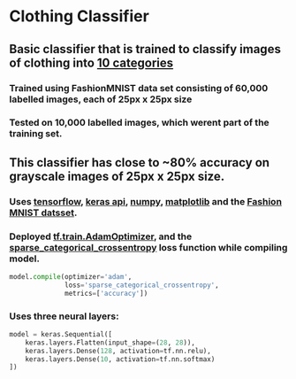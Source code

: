 # Clothing Classifier

## Basic classifier that is trained to classify images of clothing into [10 categories](https://github.com/zalandoresearch/fashion-mnist#labels)

### Trained using FashionMNIST data set consisting of 60,000 labelled images, each of 25px x 25px size

### Tested on 10,000 labelled images, which werent part of the training set.

## This classifier has close to __~80% accuracy__ on grayscale images of 25px x 25px size.

### Uses [tensorflow](https://www.tensorflow.org/), [keras api](https://keras.io/), [numpy](https://www.numpy.org/), [matplotlib](https://matplotlib.org/) and the [Fashion MNIST datsset](https://github.com/zalandoresearch/fashion-mnist).

### Deployed [tf.train.AdamOptimizer](https://www.tensorflow.org/api_docs/python/tf/train/AdamOptimizer), and the [sparse_categorical_crossentropy](https://jovianlin.io/cat-crossentropy-vs-sparse-cat-crossentropy/) loss function while compiling model.
```python
model.compile(optimizer='adam', 
              loss='sparse_categorical_crossentropy',
              metrics=['accuracy'])
```
  
### Uses three neural layers:
```python
model = keras.Sequential([
    keras.layers.Flatten(input_shape=(28, 28)),
    keras.layers.Dense(128, activation=tf.nn.relu),
    keras.layers.Dense(10, activation=tf.nn.softmax)
])
```